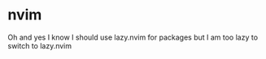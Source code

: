 # nvim
Oh and yes I know I should use lazy.nvim for packages but I am too lazy to switch to lazy.nvim
